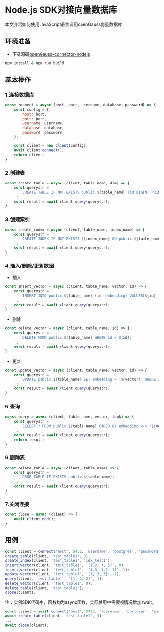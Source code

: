 # Node.js SDK对接向量数据库
本文介绍如何使用JavaScript语言调用openGauss向量数据库

## 环境准备
 - 下载源码[openGauss-connector-nodejs](https://gitcode.com/opengauss/openGauss-connector-nodejs)
```bash
npm install & npm run build
```

## 基本操作
### 1.连接数据库
```javascript
const connect = async (host, port, username, database, password) => {
    const config = {
        host: host,
        port: port,
        username: username,
        database: database,
        password: password
    };

    const client = new Client(config);
    await client.connect();
    return client;
}
```
### 2.创建表
```javascript
const create_table = async (client, table_name, dim) => {
    const querystr = `
        CREATE TABLE IF NOT EXISTS public.${table_name} (id BIGINT PRIMARY KEY, embedding vector(${dim}));
    `;
    const result = await client.query(querystr);
}
```

### 3.创建索引
```javascript
const create_index = async (client, table_name, index_name) => {
    const querystr = `
        CREATE INDEX IF NOT EXISTS ${index_name} ON public.${table_name} USING hnsw (embedding vector_l2_ops);
    `;
    const result = await client.query(querystr);
}
```

### 4.插入/删除/更新数据
- 插入
```javascript
const insert_vector = async (client, table_name, vector, id) => {
    const querystr = `
        INSERT INTO public.${table_name} (id, embedding) VALUES(${id}, '${vector}');
    `;
    const result = await client.query(querystr);
}
```

- 删除
```javascript
const delete_vector = async (client, table_name, id) => {
    const querystr = `
        DELETE FROM public.${table_name} WHERE id = ${id};
    `;
    const result = await client.query(querystr);
}
```

- 更新
```javascript
const update_vector = async (client, table_name, vector, id) => {
    const querystr = `
        UPDATE public.${table_name} SET embedding = '${vector}' WHERE id = ${id};
    `;
    const result = await client.query(querystr);
}
```

### 5.查询
```javascript
const query = async (client, table_name, vector, topk) => {
    const querystr = `
        SELECT * FROM public.${table_name} ORDER BY embedding <-> '${vector}'::vector LIMIT ${topk}::int;
    `;
    const result = await client.query(querystr);
    return result;
}
```

### 6.删除表
```javascript
const delete_table = async (client, table_name) => {
    const querystr = `
        DROP TABLE IF EXISTS public.${table_name};
    `;
    const result = await client.query(querystr);
}
```

### 7.关闭连接
```javascript
const close = async (client) => {
    await client.end();
}
```

## 用例
```javascript
const client = connect('host', 5432, 'username', 'postgres', 'password');
create_table(client, 'test_table1', 3);
create_index(client, 'test_table1', 'idx_test1');
insert_vector(client, 'test_table1', '[1.2, 3, 5]', 0);
insert_vector(client, 'test_table1', '[4.3, 5.2, 1]', 1);
update_vector(client, 'test_table1', '[1, 3, 3]', 1);
query(client, 'test_table1', '[1, 2, 2]', 1);
delete_vector(client, 'test_table1', 0);
delete_table(client, 'test_table1');
close(client);
```
注：实例SDK代码中，函数均为async函数，实际使用中需要视情况增加await。

```javascript
const client = await connect('host', 5432, 'username', 'postgres', 'password');
await create_table(client, 'test_table1', 3);
...
await close(client);
```